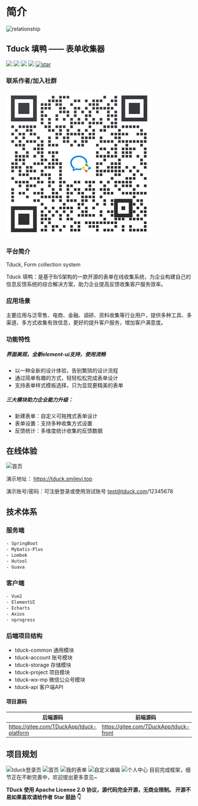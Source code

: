 # 简介
![relationship](/img/banner-logo.png)
<h2 align="left">Tduck 填鸭 —— 表单收集器</h2>



![ ](https://img.shields.io/:license-apache-blue.svg)
![ ](https://img.shields.io/badge/JDK-1.8+-red.svg)
![ ](https://img.shields.io/badge/BY-SpringBoot-green)
![ ](https://img.shields.io/badge/front-vue%2Belement--ui-blue)
[![star](https://gitee.com/TDuckApp/tduck-platform/badge/star.svg?theme=white)](https://gitee.com/TDuckApp/tduck-platform/stargazers)
### 联系作者/加入社群
![relationship](/img/171259_1ef11014_1674451.png)

<p></p>

### 平台简介

Tduck,  Form collection system

Tduck 填鸭：是基于B/S架构的一款开源的表单在线收集系统，为企业构建自己的信息反馈系统的综合解决方案，助力企业提高反馈收集客户服务效率。


### 应用场景

主要应用与泛零售、电商、金融、调研、资料收集等行业用户，提供多种工具、多渠道、多方式收集有效信息，更好的提升客户服务，增加客户满意度。


### 功能特性
##### 界面美观，全新element-ui支持，使用流畅
- 以一种全新的设计体验，告别繁琐的设计流程
- 通过简单有趣的方式，轻轻松松完成表单设计
- 支持表单样式模板选择，只为显现更精美的表单

##### 三大模块助力企业能力升级：
- 新建表单：自定义可拖拽式表单设计
- 表单设置：支持多种收集方式设置
- 反馈统计：多维度统计收集的反馈数据


## 在线体验
![首页](https://images.gitee.com/uploads/images/2021/0120/121740_1fcdc627_1674451.png "屏幕截图.png")

演示地址：
https://tduck.smileyi.top

演示账号/密码：可注册登录或使用测试账号  test@tduck.com/12345678

## 技术体系

### 服务端


```
- SpringBoot 
- Mybatis-Plus
- Lombok
- Hutool
- Guava
```


### 客户端

```
- Vue2
- ElementUI
- Echarts
- Axios
- nprogress
```



### 后端项目结构

-  tduck-common 通用模块
-  tduck-account 账号模块
-  tduck-storage 存储模块
-  tduck-project 项目模块
-  tduck-wx-mp  微信公众号模块
-  tduck-api 客户端API




#### 项目源码

|   后端源码  |   前端源码  |
|--- | --- |
|  https://gitee.com/TDuckApp/tduck-platform   |  https://gitee.com/TDuckApp/tduck-front   |

## 项目规划
![tduck登录页](https://images.gitee.com/uploads/images/2021/0112/124009_1573a7c5_1674451.png "屏幕截图.png")
![首页](https://images.gitee.com/uploads/images/2021/0112/124033_27eb486e_1674451.png "屏幕截图.png")
![我的表单](https://images.gitee.com/uploads/images/2021/0112/124102_c1615270_1674451.png "屏幕截图.png")
![自定义编辑](https://images.gitee.com/uploads/images/2021/0112/124136_db03b4ce_1674451.png "屏幕截图.png")
![个人中心](https://images.gitee.com/uploads/images/2021/0308/141425_b5cf7846_1674451.png "微信截图_20210308141340.png")
目前完成框架，细节正在不断完善中，欢迎提出更多意见~


**TDuck 使用 Apache License 2.0 协议，源代码完全开源，无商业限制。
开源不易如果喜欢请给作者 Star 鼓励 👇**
